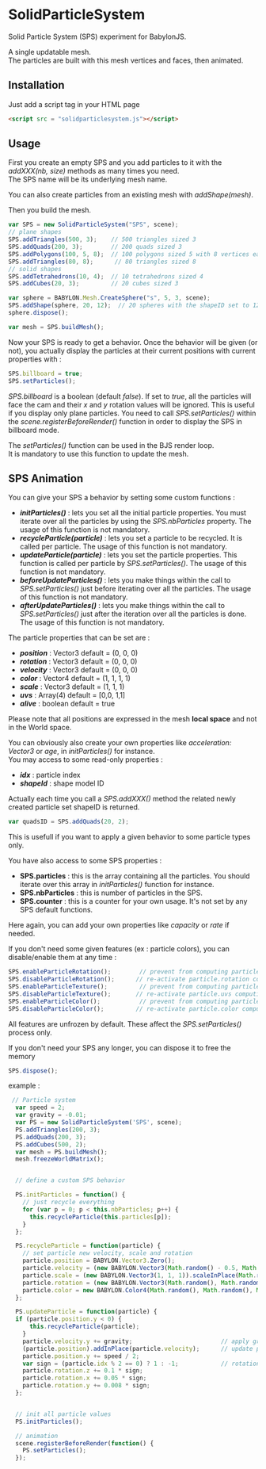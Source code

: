 # SolidParticleSystem

Solid Particle System (SPS) experiment for BabylonJS.   

A single updatable mesh.   
The particles are built with this mesh vertices and faces, then animated.  


## Installation
Just add a script tag in your HTML page
```html
<script src = "solidparticlesystem.js"></script>
```

## Usage
First you create an empty SPS and you add particles to it with the _addXXX(nb, size)_ methods as many times you need.   
The SPS name will be its underlying mesh name.   

You can also create particles from an existing mesh with _addShape(mesh)_.

Then you build the mesh.

```javascript
var SPS = new SolidParticleSystem("SPS", scene);
// plane shapes
SPS.addTriangles(500, 3);    // 500 triangles sized 3
SPS.addQuads(200, 3);        // 200 quads sized 3
SPS.addPolygons(100, 5, 8);  // 100 polygons sized 5 with 8 vertices each
SPS.addTriangles(80, 8);      // 80 triangles sized 8
// solid shapes
SPS.addTetrahedrons(10, 4);  // 10 tetrahedrons sized 4
SPS.addCubes(20, 3);         // 20 cubes sized 3

var sphere = BABYLON.Mesh.CreateSphere("s", 5, 3, scene);
SPS.addShape(sphere, 20, 12);  // 20 spheres with the shapeID set to 12 (optional parameter)
sphere.dispose();

var mesh = SPS.buildMesh();
```
Now your SPS is ready to get a behavior. Once the behavior will be given (or not), you actually display the particles at their current positions with current properties with :
```javascript
SPS.billboard = true;
SPS.setParticles();
```
_SPS.billboard_ is a boolean (default _false_). If set to _true_, all the particles will face the cam and their _x_ and _y_ rotation values will be ignored. This is useful if you display only plane particles. You need to call _SPS.setParticles()_ within the _scene.registerBeforeRender()_ function in order to display the SPS in billboard mode.   


The _setParticles()_ function can be used in the BJS render loop.  
It is mandatory to use this function to update the mesh.  

## SPS Animation
You can give your SPS a behavior by setting some custom functions :  

* **_initParticles()_** : lets you set all the initial particle properties. You must iterate over all the particles by using the _SPS.nbParticles_ property. The usage of this function is not mandatory.
* **_recycleParticle(particle)_** : lets you set a particle to be recycled. It is called per particle. The usage of this function is not mandatory. 
* **_updateParticle(particle)_** : lets you set the particle properties. This function is called per particle by _SPS.setParticles()_. The usage of this function is not mandatory.  
* **_beforeUpdateParticles()_** : lets you make things within the call to _SPS.setParticles()_ just before iterating over all the particles.  The usage of this function is not mandatory.   
* **_afterUpdateParticles()_** : lets you make things within the call to _SPS.setParticles()_  just after the iteration over all the particles is done. The usage of this function is not mandatory.   

The particle properties that can be set are :

* **_position_** : Vector3  default = (0, 0, 0)
* **_rotation_** : Vector3  default = (0, 0, 0)  
* **_velocity_** : Vector3  default = (0, 0, 0)
* **_color_** : Vector4  default = (1, 1, 1, 1)
* **_scale_** : Vector3  default = (1, 1, 1)
* **_uvs_** : Array(4) default = [0,0, 1,1]
* **_alive_** : boolean  default = true

Please note that all positions are expressed in the mesh **local space** and not in the World space.  

You can obviously also create your own properties like _acceleration: Vector3_ or _age_, in _initParticles()_ for instance.  
You may access to some read-only properties :   

* **_idx_** : particle index
* **_shapeId_** : shape model ID

Actually each time you call a _SPS.addXXX()_ method the related newly created particle set shapeID is returned.
```javascript
var quadsID = SPS.addQuads(20, 2);
```
This is usefull if you want to apply a given behavior to some particle types only.    

You have also access to some SPS properties :

* **SPS.particles** : this is the array containing all the particles. You should iterate over this array in _initParticles()_ function for instance.
* **SPS.nbParticles** : this is number of particles in the SPS.
* **SPS.counter** : this is a counter for your own usage. It's not set by any SPS default functions.

Here again, you can add your own properties like _capacity_ or _rate_ if needed.

If you don't need some given features (ex : particle colors), you can disable/enable them at any time : 
```javascript
SPS.enableParticleRotation();        // prevent from computing particle.rotation
SPS.disableParticleRotation();      // re-activate particle.rotation computing
SPS.enableParticleTexture();         // prevent from computing particle.uvs
SPS.disableParticleTexture();       // re-activate particle.uvs computing
SPS.enableParticleColor();           // prevent from computing particle.color
SPS.disableParticleColor();         // re-activate particle.color computing
```
All features are unfrozen by default. These affect the _SPS.setParticles()_ process only.   

If you don't need your SPS any longer, you can dispose it to free the memory
```javascript
SPS.dispose();
```

example :

```javascript
 // Particle system
  var speed = 2;
  var gravity = -0.01;
  var PS = new SolidParticleSystem('SPS', scene);
  PS.addTriangles(200, 3);
  PS.addQuads(200, 3);
  PS.addCubes(500, 2);
  var mesh = PS.buildMesh();
  mesh.freezeWorldMatrix();


  // define a custom SPS behavior

  PS.initParticles = function() {
    // just recycle everything
    for (var p = 0; p < this.nbParticles; p++) {
      this.recycleParticle(this.particles[p]);
    }
  };

  PS.recycleParticle = function(particle) {
    // set particle new velocity, scale and rotation
    particle.position = BABYLON.Vector3.Zero();  
    particle.velocity = (new BABYLON.Vector3(Math.random() - 0.5, Math.random(), Math.random() - 0.5)).scaleInPlace(speed);
    particle.scale = (new BABYLON.Vector3(1, 1, 1)).scaleInPlace(Math.random() * 3 + 1);
    particle.rotation = (new BABYLON.Vector3(Math.random(), Math.random(), Math.random())).scaleInPlace(0.1);
    particle.color = new BABYLON.Color4(Math.random(), Math.random(), Math.random(), Math.random());
  };

  PS.updateParticle = function(particle) {
  if (particle.position.y < 0) {
      this.recycleParticle(particle);
    }
    particle.velocity.y += gravity;                         // apply gravity to y
    (particle.position).addInPlace(particle.velocity);      // update particle new position
    particle.position.y += speed / 2;
    var sign = (particle.idx % 2 == 0) ? 1 : -1;            // rotation sign and new value
    particle.rotation.z += 0.1 * sign;
    particle.rotation.x += 0.05 * sign;
    particle.rotation.y += 0.008 * sign;
  };


  // init all particle values
  PS.initParticles();

  // animation
  scene.registerBeforeRender(function() {
    PS.setParticles();
  });
  ```